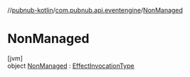 //[pubnub-kotlin](../../../index.md)/[com.pubnub.api.eventengine](../index.md)/[NonManaged](index.md)

# NonManaged

[jvm]\
object [NonManaged](index.md) : [EffectInvocationType](../-effect-invocation-type/index.md)
